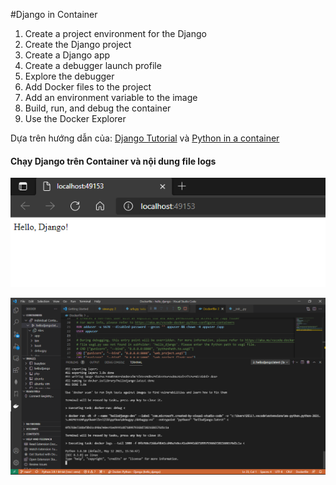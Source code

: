 #Django in Container
1. Create a project environment for the Django
2. Create the Django project
3. Create a Django app
4. Create a debugger launch profile
5. Explore the debugger
6. Add Docker files to the project
7. Add an environment variable to the image
8. Build, run, and debug the container
9. Use the Docker Explorer

Dựa trên hướng dẫn của: [Django Tutorial](https://code.visualstudio.com/docs/python/tutorial-django) và [Python in a container](https://code.visualstudio.com/docs/containers/quickstart-python)

#### Chạy Django trên Container và nội dung file logs
![](hello_django/img4git/hello_django.png)

![](hello_django/img4git/logs.png)
